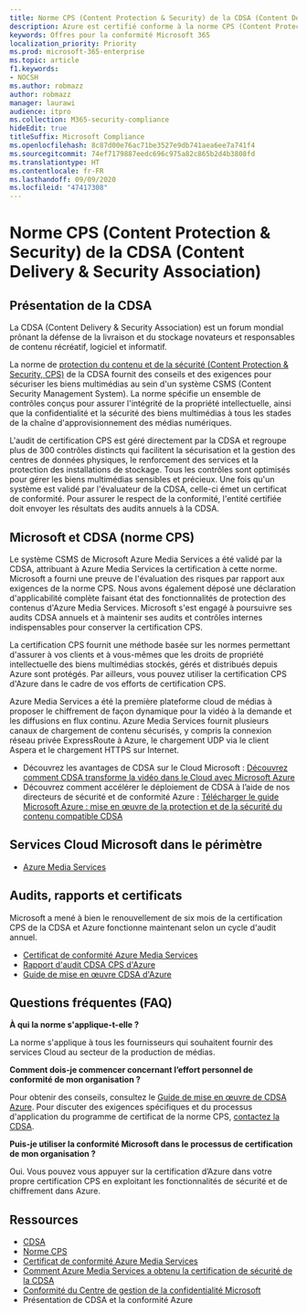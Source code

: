 ```yaml
---
title: Norme CPS (Content Protection & Security) de la CDSA (Content Delivery & Security Association)
description: Azure est certifié conforme à la norme CPS (Content Protection & Security) de la CDSA (Content Delivery & Security Association).
keywords: Offres pour la conformité Microsoft 365
localization_priority: Priority
ms.prod: microsoft-365-enterprise
ms.topic: article
f1.keywords:
- NOCSH
ms.author: robmazz
author: robmazz
manager: laurawi
audience: itpro
ms.collection: M365-security-compliance
hideEdit: true
titleSuffix: Microsoft Compliance
ms.openlocfilehash: 8c87d00e76ac71be3527e9db741aea6ee7a741f4
ms.sourcegitcommit: 74ef7179887eedc696c975a82c865b2d4b3808fd
ms.translationtype: HT
ms.contentlocale: fr-FR
ms.lasthandoff: 09/09/2020
ms.locfileid: "47417308"
---
```

# <a name="content-delivery--security-association-cdsa-content-protection--security-cps-standard"></a>Norme CPS (Content Protection & Security) de la CDSA (Content Delivery & Security Association)

## <a name="cdsa-overview"></a>Présentation de la CDSA

La CDSA (Content Delivery & Security Association) est un forum mondial prônant la défense de la livraison et du stockage novateurs et responsables de contenu récréatif, logiciel et informatif.

La norme de [protection du contenu et de la sécurité (Content Protection & Security, CPS)](https://aka.ms/cdsa-standard) de la CDSA fournit des conseils et des exigences pour sécuriser les biens multimédias au sein d'un système CSMS (Content Security Management System). La norme spécifie un ensemble de contrôles conçus pour assurer l'intégrité de la propriété intellectuelle, ainsi que la confidentialité et la sécurité des biens multimédias à tous les stades de la chaîne d'approvisionnement des médias numériques.

L'audit de certification CPS est géré directement par la CDSA et regroupe plus de 300 contrôles distincts qui facilitent la sécurisation et la gestion des centres de données physiques, le renforcement des services et la protection des installations de stockage. Tous les contrôles sont optimisés pour gérer les biens multimédias sensibles et précieux. Une fois qu'un système est validé par l'évaluateur de la CDSA, celle-ci émet un certificat de conformité. Pour assurer le respect de la conformité, l'entité certifiée doit envoyer les résultats des audits annuels à la CDSA.

## <a name="microsoft-and-cdsa--cps-standard"></a>Microsoft et CDSA (norme CPS)

Le système CSMS de Microsoft Azure Media Services a été validé par la CDSA, attribuant à Azure Media Services la certification à cette norme. Microsoft a fourni une preuve de l'évaluation des risques par rapport aux exigences de la norme CPS. Nous avons également déposé une déclaration d'applicabilité complète faisant état des fonctionnalités de protection des contenus d'Azure Media Services. Microsoft s'est engagé à poursuivre ses audits CDSA annuels et à maintenir ses audits et contrôles internes indispensables pour conserver la certification CPS.

La certification CPS fournit une méthode basée sur les normes permettant d'assurer à vos clients et à vous-mêmes que les droits de propriété intellectuelle des biens multimédias stockés, gérés et distribués depuis Azure sont protégés. Par ailleurs, vous pouvez utiliser la certification CPS d'Azure dans le cadre de vos efforts de certification CPS.

Azure Media Services a été la première plateforme cloud de médias à proposer le chiffrement de façon dynamique pour la vidéo à la demande et les diffusions en flux continu. Azure Media Services fournit plusieurs canaux de chargement de contenu sécurisés, y compris la connexion réseau privée ExpressRoute à Azure, le chargement UDP via le client Aspera et le chargement HTTPS sur Internet.

- Découvrez les avantages de CDSA sur le Cloud Microsoft : [Découvrez comment CDSA transforme la vidéo dans le Cloud avec Microsoft Azure](https://customers.microsoft.com/story/cdsa-nonprofit-azure-sharepoint-office365-mobility-security-en)
- Découvrez comment accélérer le déploiement de CDSA à l’aide de nos directeurs de sécurité et de conformité Azure : [Télécharger le guide Microsoft Azure : mise en œuvre de la protection et de la sécurité du contenu compatible CDSA](https://gallery.technet.microsoft.com/Azure-Implementing-CDSA-8087c7a2)

## <a name="microsoft-in-scope-cloud-services"></a>Services Cloud Microsoft dans le périmètre

- [Azure Media Services](https://aka.ms/AzureCompliance)

## <a name="audits-reports-and-certificates"></a>Audits, rapports et certificats

Microsoft a mené à bien le renouvellement de six mois de la certification CPS de la CDSA et Azure fonctionne maintenant selon un cycle d'audit annuel.

- [Certificat de conformité Azure Media Services](https://aka.ms/cdsa-cert)
- [Rapport d'audit CDSA CPS d'Azure](https://aka.ms/AzureCDSACPSAuditReport)
- [Guide de mise en œuvre CDSA d'Azure](https://aka.ms/AzureCDSAImplementationGuide)

## <a name="frequently-asked-questions"></a>Questions fréquentes (FAQ)

**À qui la norme s'applique-t-elle ?**

La norme s'applique à tous les fournisseurs qui souhaitent fournir des services Cloud au secteur de la production de médias.

**Comment dois-je commencer concernant l’effort personnel de conformité de mon organisation ?**

Pour obtenir des conseils, consultez le [Guide de mise en œuvre de CDSA Azure](https://aka.ms/cdsaprotectsecure). Pour discuter des exigences spécifiques et du processus d'application du programme de certificat de la norme CPS, [contactez la CDSA](https://go.microsoft.com/fwlink/p/?linkid=2099484).

**Puis-je utiliser la conformité Microsoft dans le processus de certification de mon organisation ?**

Oui. Vous pouvez vous appuyer sur la certification d’Azure dans votre propre certification CPS en exploitant les fonctionnalités de sécurité et de chiffrement dans Azure.

## <a name="resources"></a>Ressources

- [CDSA](https://www.cdsaonline.org/)
- [Norme CPS](https://aka.ms/cdsa-standard)
- [Certificat de conformité Azure Media Services](https://aka.ms/cdsa-cert)
- [Comment Azure Media Services a obtenu la certification de sécurité de la CDSA](https://johndeutscher.com/2015/04/14/how-azure-media-services-earned-cdsa-security-certification/)
- [Conformité du Centre de gestion de la confidentialité Microsoft](https://www.microsoft.com/trust-center/compliance/compliance-overview)
- Présentation de CDSA et la conformité Azure
